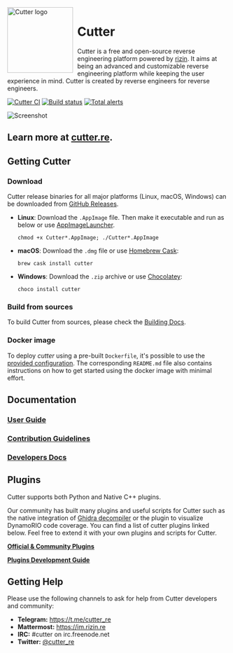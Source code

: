 <img width="150" height="150" align="left" style="float: left; margin: 0 10px 0 0;" alt="Cutter logo" src="https://raw.githubusercontent.com/rizinorg/cutter/master/src/img/cutter.svg?sanitize=true">

# Cutter

Cutter is a free and open-source reverse engineering platform powered by [rizin](https://github.com/rizinorg/rizin). It aims at being an advanced and customizable reverse engineering platform while keeping the user experience in mind. Cutter is created by reverse engineers for reverse engineers.  

[![Cutter CI](https://github.com/rizinorg/cutter/workflows/Cutter%20CI/badge.svg)](https://github.com/rizinorg/cutter/actions?query=workflow%3A%22Cutter+CI%22)
[![Build status](https://ci.appveyor.com/api/projects/status/tn7kttv55b8wf799/branch/master?svg=true)](https://ci.appveyor.com/project/rizinorg/cutter/branch/master)
[![Total alerts](https://img.shields.io/lgtm/alerts/g/rizinorg/cutter.svg?logo=lgtm&logoWidth=18)](https://lgtm.com/projects/g/rizinorg/cutter/alerts/)

![Screenshot](https://raw.githubusercontent.com/rizinorg/cutter/master/docs/source/images/screenshot.png)

## Learn more at [cutter.re](https://cutter.re).

## Getting Cutter
### Download

Cutter release binaries for all major platforms (Linux, macOS, Windows) can be downloaded from [GitHub Releases](https://github.com/rizinorg/cutter/releases).

- **Linux**: Download the `.AppImage` file. Then make it executable and run as below or use [AppImageLauncher](https://github.com/TheAssassin/AppImageLauncher).

    `chmod +x Cutter*.AppImage; ./Cutter*.AppImage`
- **macOS**: Download the `.dmg` file or use [Homebrew Cask](https://github.com/Homebrew/homebrew-cask):

    `brew cask install cutter`
- **Windows**: Download the `.zip` archive or use [Chocolatey](https://chocolatey.org):

    `choco install cutter`

### Build from sources

To build Cutter from sources, please check the [Building Docs](https://cutter.re/docs/building.html).

### Docker image

To deploy *cutter* using a pre-built `Dockerfile`, it's possible to use the [provided configuration](docker). The corresponding `README.md` file also contains instructions on how to get started using the docker image with minimal effort.

## Documentation

### [User Guide](https://cutter.re/docs/user-docs.html)

### [Contribution Guidelines](https://cutter.re/docs/contributing.html)

### [Developers Docs](https://cutter.re/docs/contributing/code.html)

## Plugins
Cutter supports both Python and Native C++ plugins.

Our community has built many plugins and useful scripts for Cutter such as the native integration of [Ghidra decompiler](https://github.com/rizinorg/rz-ghidra) or the plugin to visualize DynamoRIO code coverage. You can find a list of cutter plugins linked below. Feel free to extend it with your own plugins and scripts for Cutter.

**[Official & Community Plugins](https://github.com/rizinorg/cutter-plugins)**

**[Plugins Development Guide]()**

## Getting Help

Please use the following channels to ask for help from Cutter developers and community:

- **Telegram:** https://t.me/cutter_re
- **Mattermost:** https://im.rizin.re
- **IRC:** #cutter on irc.freenode.net
- **Twitter:** [@cutter_re](https://twitter.com/cutter_re)
